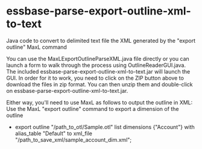 essbase-parse-export-outline-xml-to-text
========================================

Java code to convert to delimited text file the XML generated by the "export outline" MaxL command

You can use the MaxLExportOutlineParseXML.java file directly or you can launch a form to walk through the process using OutlineReaderGUI.java. The included essbase-parse-export-outline-xml-to-text.jar will launch the GUI. In order for it to work, you need to click on the ZIP button above to download the files in zip format. You can then unzip them and double-click on essbase-parse-export-outline-xml-to-text.jar.

Either way, you'll need to use MaxL as follows to output the outline in XML:
Use the MaxL "export outline" command to export a dimension of the outline
 *   export outline "/path_to_otl/Sample.otl" list dimensions {"Account"} with alias_table "Default" to xml_file "/path_to_save_xml/sample_account_dim.xml";
